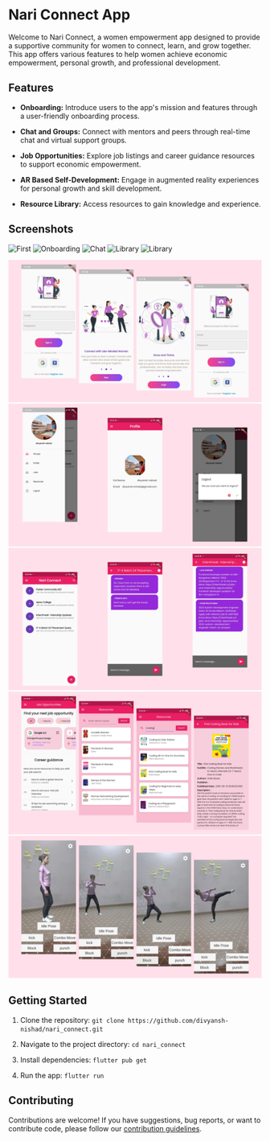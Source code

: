# Nari Connect App

Welcome to Nari Connect, a women empowerment app designed to provide a supportive community for women to connect, learn, and grow together. This app offers various features to help women achieve economic empowerment, personal growth, and professional development.
## Features

- **Onboarding:** Introduce users to the app's mission and features through a user-friendly onboarding process.

- **Chat and Groups:** Connect with mentors and peers through real-time chat and virtual support groups.

- **Job Opportunities:** Explore job listings and career guidance resources to support economic empowerment.

- **AR Based Self-Development:** Engage in augmented reality experiences for personal growth and skill development.

- **Resource Library:** Access  resources to gain knowledge and experience.

## Screenshots

![First](https://i.ibb.co/Mn5ZxB3/4.png)
![Onboarding](https://i.ibb.co/k62yQdt/1.png)
![Chat](https://i.ibb.co/4Nkh5CC/2.png)
![Library](https://i.ibb.co/g904pj9/3.png)
![Library](https://i.ibb.co/PN0Pn5H/5.png)

![First](/assets/images/4.png)
![Onboarding](/assets/images/1.png)
![Chat](/assets/images/2.png)
![Library](/assets/images/3.png)
![Library](/assets/images/5.png)


## Getting Started

1. Clone the repository: `git clone https://github.com/divyansh-nishad/nari_connect.git`

2. Navigate to the project directory: `cd nari_connect`

3. Install dependencies: `flutter pub get`

4. Run the app: `flutter run`

## Contributing

Contributions are welcome! If you have suggestions, bug reports, or want to contribute code, please follow our [contribution guidelines](CONTRIBUTING.md).

